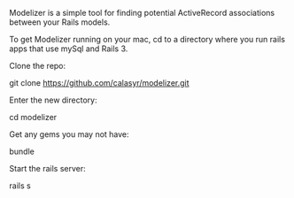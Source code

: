 Modelizer is a simple tool for finding potential ActiveRecord associations between your Rails models.


To get Modelizer running on your mac, cd to a directory where you run rails apps that use mySql and Rails 3.

Clone the repo:

  git clone https://github.com/calasyr/modelizer.git
  
Enter the new directory:

  cd modelizer

Get any gems you may not have:

  bundle

Start the rails server:

  rails s